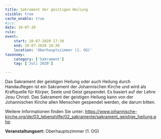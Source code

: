 ```yaml
---
title: Sakrament der geistigen Heilung
visible: true
cache_enable: true
#ics: 
date: 10-07-20
rule: 
event:
	start: 10-07-2020 17:30
	end: 10-07-2020 18:30
	location: 'Oberhauptszimmer (1. OG)'
taxonomy:
	category: ['Sakrament']
	tag: ['Juli 2020']

---
```

Das Sakrament der geistigen Heilung oder auch Heilung durch Handauflegen ist ein Sakrament der Johannischen Kirche und wird als Kraftquelle für Körper, Seele und Geist gespendet. Es basiert auf der Lehre Jesu Christi. Das Sakrament der geistigen Heilung kann von der Johannischen Kirche allen Menschen gespendet werden, die darum bitten.

Weitere Informationen finden Sie unter:
https://www.johannische-kirche.org/de/03_lebenshilfe/02_sakramente/sakrament_geistige_heilung.php



**Veranstaltungsort:** Oberhauptszimmer (1. OG)


